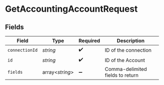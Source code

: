# GetAccountingAccountRequest


## Fields

| Field                            | Type                             | Required                         | Description                      |
| -------------------------------- | -------------------------------- | -------------------------------- | -------------------------------- |
| `connectionId`                   | *string*                         | :heavy_check_mark:               | ID of the connection             |
| `id`                             | *string*                         | :heavy_check_mark:               | ID of the Account                |
| `fields`                         | array<*string*>                  | :heavy_minus_sign:               | Comma-delimited fields to return |